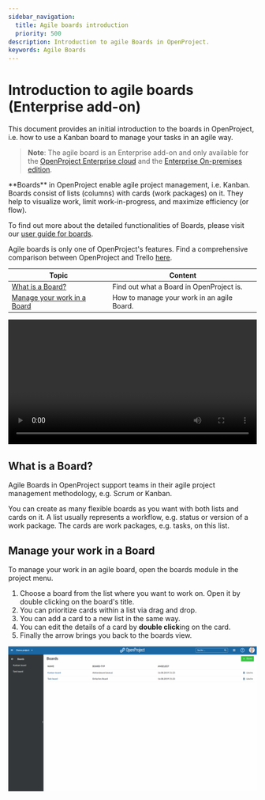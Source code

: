 ```yaml
---
sidebar_navigation:
  title: Agile boards introduction
  priority: 500
description: Introduction to agile Boards in OpenProject.
keywords: Agile Boards
---
```


# Introduction to agile boards (Enterprise add-on)

This document provides an initial introduction to the boards in OpenProject, i.e. how to use a Kanban board to manage your tasks in an agile way.

> **Note**: The agile board is an Enterprise add-on and only available for the [OpenProject Enterprise cloud](https://www.openproject.org/hosting/) and the [Enterprise On-premises edition](https://www.openproject.org/enterprise-edition/).



<div class="glossary">
**Boards** in OpenProject enable agile project management, i.e. Kanban. Boards consist of lists (columns) with cards (work packages) on it. They help to visualize work, limit work-in-progress, and maximize efficiency (or flow).
</div>

To find out more about the detailed functionalities of Boards, please visit our [user guide for boards](../../user-guide/agile-boards).

Agile boards is only one of OpenProject's features. Find a comprehensive comparison between OpenProject and Trello [here](https://www.openproject.org/alternatives/best-trello-alternative/).


| Topic                                                       | Content                                    |
|-------------------------------------------------------------|--------------------------------------------|
| [What is a Board?](#what-is-a-board)                        | Find out what a Board in OpenProject is.   |
| [Manage your work in a Board](#manage-your-work-in-a-board) | How to manage your work in an agile Board. |

<video src="https://openproject-docs.s3.eu-central-1.amazonaws.com/videos/OpenProject-Agile-Boards.mp4" type="video/mp4" controls="" style="width:100%"></video>

## What is a Board?

Agile Boards in OpenProject support teams in their agile project management methodology, e.g. Scrum or Kanban.

You can create as many flexible boards as you want with both lists and cards on it. A list usually represents a workflow, e.g. status or version of a work package. The cards are work packages, e.g. tasks, on this list.

## Manage your work in a Board

To manage your work in an agile board, open the boards module in the project menu.

1. Choose a board from the list where you want to work on. Open it by double clicking on the board's title.
2. You can prioritize cards within a list via drag and drop.
3. You can add a card to a new list in the same way.
4. You can edit the details of a card by **double click**ing on the card.
5. Finally the arrow brings you back to the boards view.



![edit-boards](edit-boards.gif)
